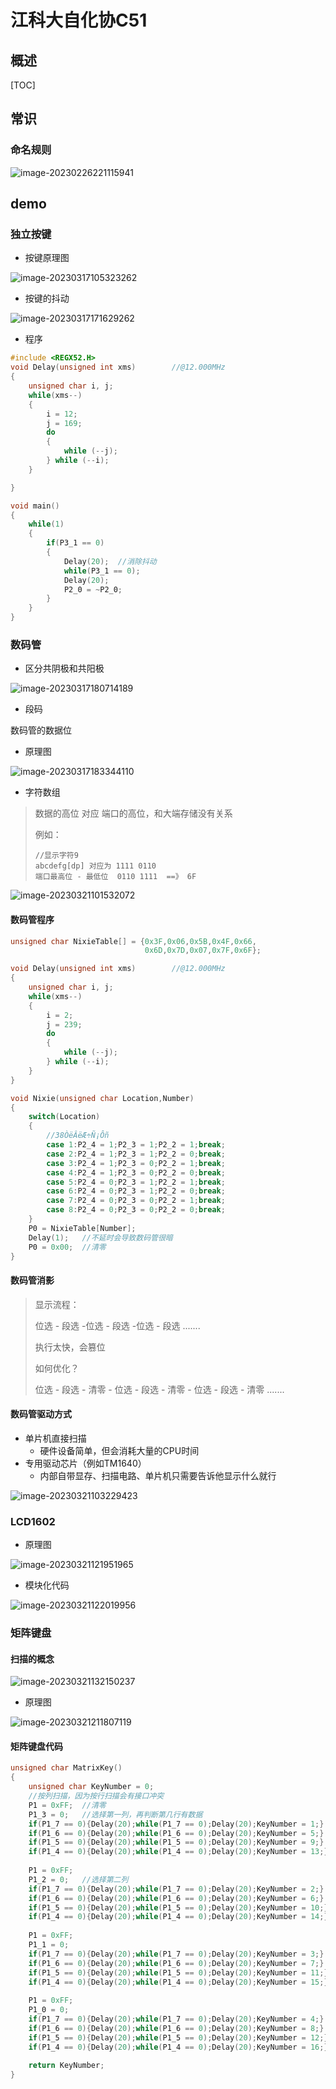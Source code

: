 # 江科大自化协C51

## 概述

[TOC]

## 常识

### 命名规则

![image-20230226221115941](https://typora-notes-codervv.oss-cn-shanghai.aliyuncs.com/img_for_typora/image-20230226221115941.png)

## demo

### 独立按键

- 按键原理图

![image-20230317105323262](https://typora-notes-codervv.oss-cn-shanghai.aliyuncs.com/img_for_typora/202303171053304.png)

- 按键的抖动

![image-20230317171629262](https://typora-notes-codervv.oss-cn-shanghai.aliyuncs.com/img_for_typora/202303171716326.png)

- 程序

```C
#include <REGX52.H>
void Delay(unsigned int xms)		//@12.000MHz
{
	unsigned char i, j;
	while(xms--)
	{
		i = 12;
		j = 169;
		do
		{
			while (--j);
		} while (--i);
	}

}

void main()
{
	while(1)
	{
		if(P3_1 == 0)
		{
			Delay(20);	//消除抖动
			while(P3_1 == 0);
			Delay(20);
			P2_0 = ~P2_0;
		}
	}
}
```

### 数码管

- 区分共阴极和共阳极

![image-20230317180714189](https://typora-notes-codervv.oss-cn-shanghai.aliyuncs.com/img_for_typora/202303171807245.png)

- 段码

数码管的数据位

- 原理图

![image-20230317183344110](https://typora-notes-codervv.oss-cn-shanghai.aliyuncs.com/img_for_typora/202303171833155.png)

- 字符数组

> 数据的高位 对应 端口的高位，和大端存储没有关系
>
> 例如：
>
> ```
> //显示字符9
> abcdefg[dp] 对应为 1111 0110
> 端口最高位 - 最低位  0110 1111  ==》 6F
> ```

![image-20230321101532072](https://typora-notes-codervv.oss-cn-shanghai.aliyuncs.com/img_for_typora/202303211015104.png)

#### 数码管程序

```C
unsigned char NixieTable[] = {0x3F,0x06,0x5B,0x4F,0x66,
							  0x6D,0x7D,0x07,0x7F,0x6F};

void Delay(unsigned int xms)		//@12.000MHz
{
	unsigned char i, j;
	while(xms--)
	{
		i = 2;
		j = 239;
		do
		{
			while (--j);
		} while (--i);
	}	
}

void Nixie(unsigned char Location,Number)
{
	switch(Location)
	{
		//38ÒëÂëÆ÷Ñ¡Ôñ
		case 1:P2_4 = 1;P2_3 = 1;P2_2 = 1;break;
		case 2:P2_4 = 1;P2_3 = 1;P2_2 = 0;break;
		case 3:P2_4 = 1;P2_3 = 0;P2_2 = 1;break;
		case 4:P2_4 = 1;P2_3 = 0;P2_2 = 0;break;
		case 5:P2_4 = 0;P2_3 = 1;P2_2 = 1;break;
		case 6:P2_4 = 0;P2_3 = 1;P2_2 = 0;break;
		case 7:P2_4 = 0;P2_3 = 0;P2_2 = 1;break;
		case 8:P2_4 = 0;P2_3 = 0;P2_2 = 0;break;		
	}
	P0 = NixieTable[Number];
    Delay(1);	//不延时会导致数码管很暗
    P0 = 0x00;	//清零
}
```

#### 数码管消影

> 显示流程：
>
> 位选 - 段选 -位选 - 段选 -位选 - 段选  .......
>
> 执行太快，会篡位
>
> 如何优化？
>
> 位选 - 段选 - 清零 - 位选 - 段选 - 清零 - 位选 - 段选 - 清零 .......

#### 数码管驱动方式

- 单片机直接扫描
  - 硬件设备简单，但会消耗大量的CPU时间
- 专用驱动芯片（例如TM1640）
  - 内部自带显存、扫描电路、单片机只需要告诉他显示什么就行

![image-20230321103229423](https://typora-notes-codervv.oss-cn-shanghai.aliyuncs.com/img_for_typora/202303211032455.png)

### LCD1602

- 原理图

![image-20230321121951965](https://typora-notes-codervv.oss-cn-shanghai.aliyuncs.com/img_for_typora/202303211219998.png)

- 模块化代码

![image-20230321122019956](https://typora-notes-codervv.oss-cn-shanghai.aliyuncs.com/img_for_typora/202303211220016.png)

### 矩阵键盘

#### 扫描的概念

![image-20230321132150237](https://typora-notes-codervv.oss-cn-shanghai.aliyuncs.com/img_for_typora/202303211321295.png)

- 原理图

![image-20230321211807119](https://typora-notes-codervv.oss-cn-shanghai.aliyuncs.com/img_for_typora/202303212118155.png)

#### 矩阵键盘代码

```C
unsigned char MatrixKey()
{
	unsigned char KeyNumber = 0;
	//按列扫描，因为按行扫描会有接口冲突
	P1 = 0xFF;	//清零
	P1_3 = 0;	//选择第一列，再判断第几行有数据
	if(P1_7 == 0){Delay(20);while(P1_7 == 0);Delay(20);KeyNumber = 1;}
	if(P1_6 == 0){Delay(20);while(P1_6 == 0);Delay(20);KeyNumber = 5;}
	if(P1_5 == 0){Delay(20);while(P1_5 == 0);Delay(20);KeyNumber = 9;}
	if(P1_4 == 0){Delay(20);while(P1_4 == 0);Delay(20);KeyNumber = 13;}
	
	P1 = 0xFF;
	P1_2 = 0;	//选择第二列
	if(P1_7 == 0){Delay(20);while(P1_7 == 0);Delay(20);KeyNumber = 2;}
	if(P1_6 == 0){Delay(20);while(P1_6 == 0);Delay(20);KeyNumber = 6;}
	if(P1_5 == 0){Delay(20);while(P1_5 == 0);Delay(20);KeyNumber = 10;}
	if(P1_4 == 0){Delay(20);while(P1_4 == 0);Delay(20);KeyNumber = 14;}
	
	P1 = 0xFF;
	P1_1 = 0;
	if(P1_7 == 0){Delay(20);while(P1_7 == 0);Delay(20);KeyNumber = 3;}
	if(P1_6 == 0){Delay(20);while(P1_6 == 0);Delay(20);KeyNumber = 7;}
	if(P1_5 == 0){Delay(20);while(P1_5 == 0);Delay(20);KeyNumber = 11;}
	if(P1_4 == 0){Delay(20);while(P1_4 == 0);Delay(20);KeyNumber = 15;}
	
	P1 = 0xFF;
	P1_0 = 0;
	if(P1_7 == 0){Delay(20);while(P1_7 == 0);Delay(20);KeyNumber = 4;}
	if(P1_6 == 0){Delay(20);while(P1_6 == 0);Delay(20);KeyNumber = 8;}
	if(P1_5 == 0){Delay(20);while(P1_5 == 0);Delay(20);KeyNumber = 12;}
	if(P1_4 == 0){Delay(20);while(P1_4 == 0);Delay(20);KeyNumber = 16;}
	
	return KeyNumber;
}
```

